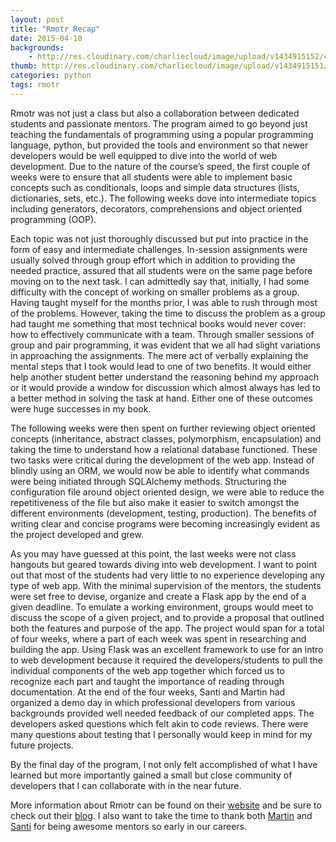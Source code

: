 ```yaml
---
layout: post
title: "Rmotr Recap"
date: 2015-04-10
backgrounds:
    - http://res.cloudinary.com/charliecloud/image/upload/v1434915152/charblog/rmotr_recap.bg.jpg
thumb: http://res.cloudinary.com/charliecloud/image/upload/v1434915151/charblog/rmotr_recap_thumb.jpg
categories: python
tags: rmotr
---
```


Rmotr was not just a class but also a collaboration between dedicated students and passionate mentors. The
program aimed to go beyond just teaching the fundamentals of programming using a popular programming
language, python, but provided the tools and environment so that newer developers would be well equipped to
dive into the world of web development. Due to the nature of the course’s speed, the first couple of weeks
were to ensure that all students were able to implement basic concepts such as conditionals, loops and simple
data structures (lists, dictionaries, sets, etc.). The following weeks dove into intermediate topics
including generators, decorators, comprehensions and object oriented programming (OOP).

Each topic was not just thoroughly discussed but put into practice in the form of easy and intermediate challenges.
In-session assignments were usually solved through group effort which in addition to providing the needed practice,
assured that all students were on the same page before moving on to the next task. I can admittedly say
that, initially, I had some difficulty with the concept of working on smaller problems as a group. Having
taught myself for the months prior, I was able to rush through most of the problems. However, taking the time
to discuss the problem as a group had taught me something that most technical books would never cover: how
to effectively communicate with a team. Through smaller sessions of group and pair programming, it was
evident that we all had slight variations in approaching the assignments. The mere act of verbally explaining the
mental steps that I took would lead to one of two benefits. It would either help another student better understand the
reasoning behind my approach or it would provide a window for discussion which almost always has led to a
better method in solving the task at hand. Either one of these outcomes were huge successes in my book.

The following weeks were then spent on further reviewing object oriented concepts (inheritance, abstract
classes, polymorphism, encapsulation) and taking the time to understand how a relational database
functioned. These two tasks were critical during the development of the web app. Instead of blindly using
an ORM, we would now be able to identify what commands were being initiated through SQLAlchemy methods.
Structuring the configuration file around object oriented design, we were able to reduce the repetitiveness
of the file but also make it easier to switch amongst the different environments (development, testing,
production). The benefits of writing clear and concise programs were becoming increasingly evident as the
project developed and grew.

As you may have guessed at this point, the last weeks were not class hangouts but geared towards diving
into web development. I want to point out that most of the students had very little to no experience
developing any type of web app. With the minimal supervision of the mentors, the students were set free to
devise, organize and create a Flask app by the end of a given deadline. To emulate a working environment,
groups would meet to discuss the scope of a given project, and to provide a proposal that outlined both the
features and purpose of the app. The project would span for a total of four weeks, where a part of each
week was spent in researching and building the app. Using Flask was an excellent framework to use for an
intro to web development because it required the developers/students to pull the individual components of the
web app together which forced us to recognize each part and taught the importance of reading through
documentation. At the end of the four weeks, Santi and Martin had organized a demo day in which professional
developers from various backgrounds provided well needed feedback of our completed apps. The developers
asked questions which felt akin to code reviews. There were many questions about testing that I personally
would keep in mind for my future projects.

By the final day of the program, I not only felt accomplished of what I have learned but more importantly
gained a small but close community of developers that I can collaborate with in the near future.

More information about Rmotr can be found on their [website](http://rmotr.com/) and be sure to check out
their [blog](http://blog.rmotr.com/). I also want to take the time to thank both [Martin](https://github.com/martinzugnoni)
and [Santi](https://github.com/santiagobasulto) for being awesome mentors so early in our careers.
